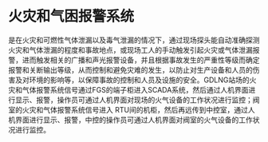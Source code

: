 # 火灾和气困报警系统 
是在火灾和可燃性气体泄漏以及毒气泄漏的情况下，通过现场探头能自动准确探测火灾和气体泄漏的程度和事故地点，或现场工人的手动触发引起火灾或气体泄漏报警，进而触发相关的广播和声光报警设备，并且根据事故发生的严重性等级而确定报警和关断输出等级，从而控制和避免灾难的发生，以防止对生产设备和人员的伤害及对环境的影响等，以保障事故的控制和人员及设施的安全。GDLNG站场的火灾和气体报警系统信号通过FGS的端子柜进入SCADA系统，然后通过人机界面进行显示、报警，操作员可通过人机界面对现场的火气设备的工作状况进行监控；阀室的火灾和气体报警系统信号进入 RTU间的机柜，然后再远传到中控室，通过人机界面进行显示、报警，中控的操作员可通过人机界面对阀室的火气设备的工作状况进行监控。

